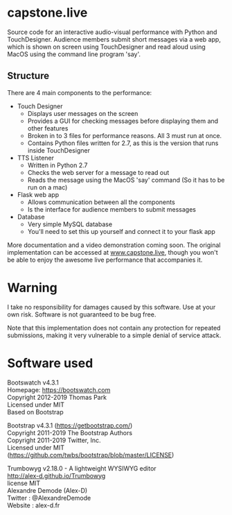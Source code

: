 # capstone.live

Source code for an interactive audio-visual performance with Python and TouchDesigner. Audience members submit short messages via a web app, which is shown on screen using TouchDesigner and read aloud using MacOS using the command line program 'say'.

## Structure
There are 4 main components to the performance:

 - Touch Designer
	 - Displays user messages on the screen
	 - Provides a GUI for checking messages before displaying them and other features
	 - Broken in to 3 files for performance reasons. All 3 must run at once.
	 - Contains Python files written for 2.7, as this is the version that runs inside TouchDesigner
 - TTS Listener
	 - Written in Python 2.7
	 - Checks the web server for a message to read out
	 - Reads the message using the MacOS 'say' command (So it has to be run on a mac)
 - Flask web app
	 - Allows communication between all the components
	 - Is the interface for audience members to submit messages
 - Database
	 - Very simple MySQL database
	 - You'll need to set this up yourself and connect it to your flask app
   
More documentation and a video demonstration coming soon. The original implementation can be accessed at www.capstone.live, though you won't be able to enjoy the awesome live performance that accompanies it.
   
# Warning
I take no responsibility for damages caused by this software. Use at your own risk. Software is not guaranteed to be bug free.

Note that this implementation does not contain any protection for repeated submissions, making it very vulnerable to a simple denial of service attack.

# Software used
Bootswatch v4.3.1  
Homepage: https://bootswatch.com  
Copyright 2012-2019 Thomas Park  
Licensed under MIT  
Based on Bootstrap  

Bootstrap v4.3.1 (https://getbootstrap.com/)  
Copyright 2011-2019 The Bootstrap Authors  
Copyright 2011-2019 Twitter, Inc.  
Licensed under MIT (https://github.com/twbs/bootstrap/blob/master/LICENSE)  

Trumbowyg v2.18.0 - A lightweight WYSIWYG editor  
http://alex-d.github.io/Trumbowyg  
license MIT  
Alexandre Demode (Alex-D)  
Twitter : @AlexandreDemode  
Website : alex-d.fr  
